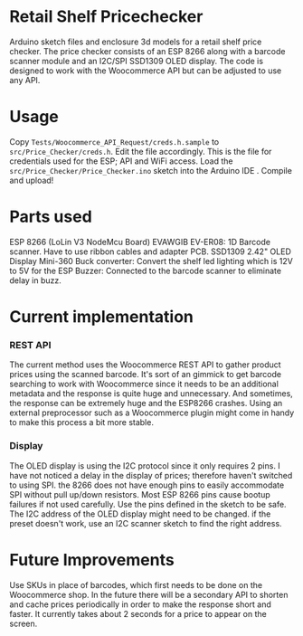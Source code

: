 # Retail Shelf Pricechecker
Arduino sketch files and enclosure 3d models for a retail shelf price checker.
The price checker consists of an ESP 8266 along with a barcode scanner module and an I2C/SPI SSD1309 OLED display.
The code is designed to work with the Woocommerce API but can be adjusted to use any API.

# Usage
Copy `Tests/Woocommerce_API_Request/creds.h.sample` to `src/Price_Checker/creds.h`. Edit the file accordingly. This is the file for credentials used for the ESP; API and WiFi access.
Load the `src/Price_Checker/Price_Checker.ino` sketch into the Arduino IDE . Compile and upload!

# Parts used
ESP 8266 (LoLin V3 NodeMcu Board)
EVAWGIB EV-ER08: 1D Barcode scanner. Have to use ribbon cables and adapter PCB.
SSD1309 2.42" OLED Display
Mini-360 Buck converter: Convert the shelf led lighting which is 12V  to 5V for the ESP
Buzzer: Connected to the barcode scanner to eliminate delay in buzz.

# Current implementation
### REST API
The current method uses the Woocommerce REST API to gather product prices using the scanned barcode.
It's sort of an gimmick to get barcode searching to work with Woocommerce since it needs to be an additional metadata and the response is quite huge and unnecessary.
And sometimes, the response can be extremely huge and the ESP8266 crashes. Using an external preprocessor such as a Woocommerce plugin might come in handy to make this process a bit more stable.
### Display
The OLED display is using the I2C protocol since it only requires 2 pins. I have not noticed a delay in the display of prices; therefore haven't switched to using SPI. the 8266 does not have enough pins to easily accommodate SPI without pull up/down resistors.
Most ESP 8266 pins cause bootup failures if not used carefully. Use the pins defined in the sketch to be safe.
The I2C address of the OLED display might need to be changed. if the preset doesn't work, use an I2C scanner sketch to find the right address.

# Future Improvements
Use SKUs in place of barcodes, which first needs to be done on the Woocommerce shop.
In the future there will be a secondary API to shorten and cache prices periodically in order to make the response short and faster.
It currently takes about 2 seconds for a price to appear on the screen.
